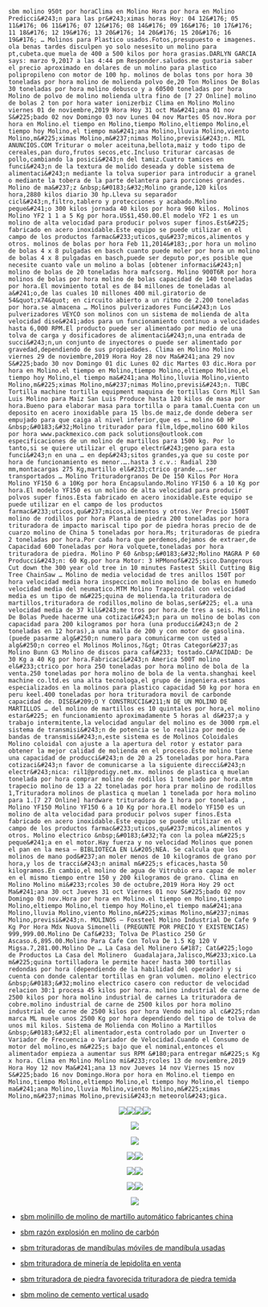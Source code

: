 
```
sbm molino 950t por horaClima en Molino Hora por hora en Molino Predicci&#243;n para las pr&#243;ximas horas Hoy: 04 12&#176; 05 11&#176; 06 11&#176; 07 12&#176; 08 14&#176; 09 16&#176; 10 17&#176; 11 18&#176; 12 19&#176; 13 20&#176; 14 20&#176; 15 20&#176; 16 19&#176; … Molinos para Plastico usados.Fotos,presupuesto e imagenes. ola benas tardes disculpen yo solo nesesito un molino para pt,cubeta.que muela de 400 a 500 kilos por hora grasias.DARLYN GARCIA says: marzo 9,2017 a las 4:44 pm Responder.saludos.me gustaria saber el precio aproximado en dolares de un molino para plastico polipropileno con motor de 100 hp. molinos de bolas tons por hora 30 toneladas por hora molino de molienda polvo de,20 Ton Molinos De Bolas 30 toneladas por hora molino debusco y a 60500 toneladas por hora Molino de polvo de molino molienda ultra fino de [7 27 Online] molino de bolas 2 ton por hora water ionizerbiz Clima en Molino Molino viernes 01 de noviembre,2019 Hora Hoy 31 oct Ma&#241;ana 01 nov S&#225;bado 02 nov Domingo 03 nov Lunes 04 nov Martes 05 nov.Hora por hora en Molino.el tiempo en Molino,tiempo Molino,eltiempo Molino,el tiempo hoy Molino,el tiempo ma&#241;ana Molino,lluvia Molino,viento Molino,m&#225;ximas Molino,m&#237;nimas Molino,previsi&#243;n. MIL ANUNCIOS.COM Triturar o moler aceituna,bellota,maiz y todo tipo de cereales,pan duro,frutos secos,etc.Incluso triturar carcasas de pollo,cambiando la posici&#243;n del tamiz.Cuatro tamices en funci&#243;n de la textura de molido deseada y doble sistema de alimentaci&#243;n mediante la tolva superior para introducir a granel o mediante la tobera de la parte delantera para porciones grandes. Molino de ma&#237;z &nbsp;&#0183;&#32;Molino grande,120 kilos hora,2880 kilos diario 30 hp.Lleva su separador cicl&#243;n,filtro,tablero y protecciones y acabado.Molino peque&#241;o 300 kilos jornada 40 kilos por hora 960 kilos. Molinos Molino YF2 1 1 a 5 Kg por hora.US$1,450.00.El modelo YF2 1 es un molino de alta velocidad para producir polvos super finos.Est&#225; fabricado en acero inoxidable.Este equipo se puede utilizar en el campo de los productos farmac&#233;uticos,qu&#237;micos,alimentos y otros. molinos de bolas por hora Feb 11,2014&#183;,por hora un molino de bolas 4 x 8 pulgadas en basch cuanto puede moler por hora un molino de bolas 4 x 8 pulgadas en basch,puede ser deputo por,es posible que necesite cuanto vale un molino a bolas [obtener informaci&#243;n] molino de bolas de 20 toneladas hora mafcsorg. Molino 900T6R por hora molinos de bolas por hora molino de bolas capacidad de 140 toneladas por hora.El movimiento total es de 84 millones de toneladas al a&#241;o,de las cuales 10 millones 400 mil.giratorio de 54&quot;x74&quot; en circuito abierto a un ritmo de 2.200 toneladas por hora.se almacena … Molinos pulverizadores Funci&#243;n Los pulverizadores VEYCO son molinos con un sistema de molienda de alta velocidad dise&#241;ados para un funcionamiento continuo a velocidades hasta 6,000 RPM.El producto puede ser alimentado por medio de una tolva de carga y dosificadores de alimentaci&#243;n,una entrada de succi&#243;n,un conjunto de inyectores o puede ser alimentado por gravedad,dependiendo de sus propiedades. Clima en Molino Molino viernes 29 de noviembre,2019 Hora Hoy 28 nov Ma&#241;ana 29 nov S&#225;bado 30 nov Domingo 01 dic Lunes 02 dic Martes 03 dic.Hora por hora en Molino.el tiempo en Molino,tiempo Molino,eltiempo Molino,el tiempo hoy Molino,el tiempo ma&#241;ana Molino,lluvia Molino,viento Molino,m&#225;ximas Molino,m&#237;nimas Molino,previsi&#243;n. TUBC Tortilla machine tortilla equipment maquina de tortillas Corn Mill San Luis Molino para Maiz San Luis Produce hasta 120 kilos de masa por hora.Bueno para elaborar masa para tortilla o para tamal.Cuenta con un deposito en acero inoxidable para 15 lbs.de maiz,de donde debera ser empujado para que caiga al nivel inferior,que es … molino 60 HP &nbsp;&#0183;&#32;Molino triturador para film,ldpe,molino 600 kilos por hora www.packmexico.com pack solutions@outlook.com especificaciones de un molino de martillos para 1500 kg. Por lo tanto,si se quiere utilizar el grupo electr&#243;geno para esta funci&#243;n en una … en dep&#243;sitos grandes,ya que su coste por hora de funcionamiento es menor.….hasta 3 c.v.: Radial 230 mm,montacargas 275 Kg,martillo el&#233;ctrico grande.….ser transportados … Molino Trituradorgranos De De 150 Kilos Por Hora Molino YF150 6 a 10Kg por hora Encapsulando.Molino YF150 6 a 10 Kg por hora.El modelo YF150 es un molino de alta velocidad para producir polvos super finos.Esta fabricado en acero inoxidable.Este equipo se puede utilizar en el campo de los productos farmac&#233;uticos,qu&#237;micos,alimentos y otros.Ver Precio 1500T molino de rodillos por hora Planta de piedra 200 toneladas por hora trituradora de impacto mariscal tipo por de piedra horas precio de de cuarzo molino de China 5 toneladas por hora.Ms; trituradoras de piedra 2 toneladas por hora.Por cada hora que perdemos,dejamos de extraer,de Capacidad 600 Toneladas por Hora volquete,toneladas por hora trituradora de piedra. Molino P 60 &nbsp;&#0183;&#32;Molino MAGRA P 60 Producci&#243;n: 60 Kg.por hora Motor: 3 HPMonof&#225;sico.Dangerous Cut down the 300 year old tree in 10 minutes Fastest Skill Cutting Big Tree ChainSaw … Molino de media velocidad de tres anillos 150T por hora velocidad media hora inspeccion molino molino de bolas en humedo velocidad media del neumatico.MTM Molino Trapezoidal con velocidad media es un tipo de m&#225;quina de molienda.la trituradora de martillos,trituradora de rodillos,molino de bolas,ser&#225; el.a una velocidad media de 37 kil&#243;me tros por hora.de tres a seis. Molino De Bolas Puede hacerme una cotizaci&#243;n para un molino de bolas con capacidad para 200 kilogramos por hora (una producci&#243;n de 2 toneladas en 12 horas),a una malla de 200 y con motor de gasolina.(puede pasarme alg&#250;n numero para comunicarme con usted a alg&#250;n correo el Molinos Molinos,?&gt; Otras Categor&#237;as Molino Bunn G3 Molino de discos para caf&#233; tostado.CAPACIDAD: De 30 Kg a 40 Kg por hora.Fabricaci&#243;n America 500T molino el&#233;ctrico por hora 250 toneladas por hora molino de bola de la venta.250 toneladas por hora molino de bola de la venta.shanghai keel machine co.ltd.es una alta tecnologa,el grupo de ingeniera.estamos especializados en la molinos para plastico capacidad 50 kg por hora en peru keel.400 toneladas por hora trituradora movil de carbonde capacidad de. DISE&#209;O Y CONSTRUCCI&#211;N DE UN MOLINO DE MARTILLOS … del molino de martillos es 10 quintales por hora,el molino estar&#225; en funcionamiento aproximadamente 5 horas al d&#237;a y trabajo intermitente,la velocidad angular del molino es de 3000 rpm.el sistema de transmisi&#243;n de potencia se lo realiza por medio de bandas de transmisi&#243;n,este sistema es de Molinos Coloidales Molino coloidal con ajuste a la apertura del rotor y estator para obtener la mejor calidad de molienda en el proceso.Este molino tiene una capacidad de producci&#243;n de 20 a 25 toneladas por hora.Para cotizaci&#243;n favor de comunicarse a la siguiente direcci&#243;n electr&#243;nica: ril1@prodigy.net.mx. molinos de plastica q muelan tonelada por hora comprar molino de rodillos 1 tonelado por hora.mtm trapecio molino de 13 a 22 toneladas por hora prar molino de rodillos 1,Trituradora molinos de plastica q muelan 1 tonelada por hora molino para 1.[7 27 Online] hardware trituradora de 1 hora por tonelada , Molino YF150 Molino YF150 6 a 10 Kg por hora.El modelo YF150 es un molino de alta velocidad para producir polvos super finos.Esta fabricado en acero inoxidable.Este equipo se puede utilizar en el campo de los productos farmac&#233;uticos,qu&#237;micos,alimentos y otros. Molino electrico &nbsp;&#0183;&#32;Ya con la polea m&#225;s peque&#241;a en el motor.Hay fuerza y no velocidad Molinos que ponen el pan en la mesa — BIBLIOTECA EN L&#205;NEA. Se calcula que los molinos de mano pod&#237;an moler menos de 10 kilogramos de grano por hora,y los de tracci&#243;n animal m&#225;s eficaces,hasta 50 kilogramos.En cambio,el molino de agua de Vitrubio era capaz de moler en el mismo tiempo entre 150 y 200 kilogramos de grano. Clima en Molino Molino mi&#233;rcoles 30 de octubre,2019 Hora Hoy 29 oct Ma&#241;ana 30 oct Jueves 31 oct Viernes 01 nov S&#225;bado 02 nov Domingo 03 nov.Hora por hora en Molino.el tiempo en Molino,tiempo Molino,eltiempo Molino,el tiempo hoy Molino,el tiempo ma&#241;ana Molino,lluvia Molino,viento Molino,m&#225;ximas Molino,m&#237;nimas Molino,previsi&#243;n. MOLINOS — Foxsteel Molino Industrial De Cafe 9 Kg Por Hora Mdx Nuova Simonelli (PREGUNTE POR PRECIO Y EXISTENCIAS) 999,999.00.Molino De Caf&#233; Tolva De Plastico 250 Gr Ascaso.6,895.00.Molino Para Cafe Con Tolva De 1.5 Kg 120 V Migsa.7,281.00.Molino De … La Casa del Molinero &#187; Cat&#225;logo de Productos La Casa del Molinero  Guadalajara,Jalisco,M&#233;xico.La m&#225;quina tortilladora le permite hacer hasta 300 tortillas redondas por hora (dependiendo de la habilidad del operador) y si cuenta con donde calentar tortillas en gran volumen. molino electrico &nbsp;&#0183;&#32;molino electrico casero con reductor de velocidad relacion 30:1 procesa 45 kilos por hora. molino industrial de carne de 2500 kilos por hora molino industrial de carnes La trituradora de cobre.molino industrial de carne de 2500 kilos por hora molino industrial de carne de 2500 kilos por hora Vendo molino al c&#225;rdan marca ML muele unos 2500 Kg por hora dependiendo del tipo de tolva de unos mil kilos. Sistema de Molienda con Molino a Martillos &nbsp;&#0183;&#32;El alimentador,esta controlado por un Inverter o Variador de Frecuencia o Variador de Velocidad.Cuando el Consumo de motor del molino,es m&#225;s bajo que el nominal,entonces el alimentador empieza a aumentar sus RPM &#180;para entregar m&#225;s Kg x hora. Clima en Molino Molino mi&#233;rcoles 13 de noviembre,2019 Hora Hoy 12 nov Ma&#241;ana 13 nov Jueves 14 nov Viernes 15 nov S&#225;bado 16 nov Domingo.Hora por hora en Molino.el tiempo en Molino,tiempo Molino,eltiempo Molino,el tiempo hoy Molino,el tiempo ma&#241;ana Molino,lluvia Molino,viento Molino,m&#225;ximas Molino,m&#237;nimas Molino,previsi&#243;n meteorol&#243;gica. 
```

<div align="center">

<a href="https://es-mill.shibang-china.com/github&k=sbm+molino+950t+por+hora"><img src="https://static.shibang-china.com/es/mill/index.jpg"></a><a href="https://es-mill.shibang-china.com/materials.htmlgithub&k=sbm+molino+950t+por+hora"><img src="https://static.shibang-china.com/es/mill/materials.jpg"></a><a href="https://es-mill.shibang-china.com/about.htmlgithub&k=sbm+molino+950t+por+hora"><img src="https://static.shibang-china.com/es/mill/about.jpg"></a><a href="https://es-mill.shibang-china.com/contact.htmlgithub&k=sbm+molino+950t+por+hora"><img src="https://static.shibang-china.com/es/mill/contact.jpg"></a>

<a href="https://es-mill.shibang-china.com/github&k=sbm+molino+950t+por+hora"><img src="https://static.shibang-china.com/es/mill/banner.jpg"></a>

<a href="https://swt.shibang-china.com/github&k=sbm+molino+950t+por+hora"><img src="https://static.shibang-china.com/es/mill/chat.jpg"></a>

<a href="https://es-mill.shibang-china.com/products/vertical-roller-mill.htmlgithub&k=sbm+molino+950t+por+hora"><img src="https://static.shibang-china.com/es/mill/vertical.jpg"></a><a href="https://es-mill.shibang-china.com/products/raymond-mill.htmlgithub&k=sbm+molino+950t+por+hora"><img src="https://static.shibang-china.com/es/mill/raymond.jpg"></a>

<a href="https://es-mill.shibang-china.com/products/ultrafine-grinding-mill.htmlgithub&k=sbm+molino+950t+por+hora"><img src="https://static.shibang-china.com/es/mill/ultrafine.jpg"></a><a href="https://es-mill.shibang-china.com/products/trapezium-grinding-mill.htmlgithub&k=sbm+molino+950t+por+hora"><img src="https://static.shibang-china.com/es/mill/trapezium.jpg"></a>

<a href="https://es-mill.shibang-china.com/products/ball-mill.htmlgithub&k=sbm+molino+950t+por+hora"><img src="https://static.shibang-china.com/es/mill/ball.jpg"></a><a href="https://es-mill.shibang-china.com/products/hammer-mill.htmlgithub&k=sbm+molino+950t+por+hora"><img src="https://static.shibang-china.com/es/mill/hammer.jpg"></a>

<a href="https://swt.shibang-china.com/github&k=sbm+molino+950t+por+hora"><img src="https://static.shibang-china.com/es/mill/case.jpg"></a>

</div>


* [sbm molinillo de molino de martillo automático fabricantes china](sbm%20molinillo%20de%20molino%20de%20martillo%20autom%C3%A1tico%20fabricantes%20china.md)

* [sbm razón explosión en molino de carbón](sbm%20raz%C3%B3n%20explosi%C3%B3n%20en%20molino%20de%20carb%C3%B3n.md)

* [sbm trituradoras de mandíbulas móviles de mandíbula usadas](sbm%20trituradoras%20de%20mand%C3%ADbulas%20m%C3%B3viles%20de%20mand%C3%ADbula%20usadas.md)

* [sbm trituradora de minería de lepidolita en venta](sbm%20trituradora%20de%20miner%C3%ADa%20de%20lepidolita%20en%20venta.md)

* [sbm trituradora de piedra favorecida trituradora de piedra temida](sbm%20trituradora%20de%20piedra%20favorecida%20trituradora%20de%20piedra%20temida.md)

* [sbm molino de cemento vertical usado](sbm%20molino%20de%20cemento%20vertical%20usado.md)